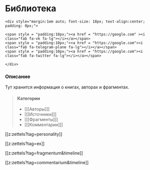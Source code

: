 # Библиотека
``` {=html}
<div style="margin:1em auto; font-size: 18px; text-align:center; padding: 0px;">

<span style = "padding:10px;"><a href = "https://google.com" ><i class="fab fa-vk fa-lg"></i></a></span>
<span style = "padding:10px;"><a href = "https://google.com"><i class="fab fa-telegram-plane fa-lg"></i></a></span>
<span style = "padding:10px;"><a href = "https://google.com"><i class="fab fa-twitter fa-lg"></i></a></span>

</div>
```

### Описание
Тут хранится информация о книгах, авторах и фрагментах.

> #### Категории
>- [[[Авторы]]] 
>- [[[Источники]]]
>- [[[Фрагменты]]]
>- [[[Комментарии]]] 

[[z:zettels?tag=personality]]

[[z:zettels?tag=ex]]

[[z:zettels?tag=fragmentum&timeline]]

[[z:zettels?tag=commentarium&timeline]]
